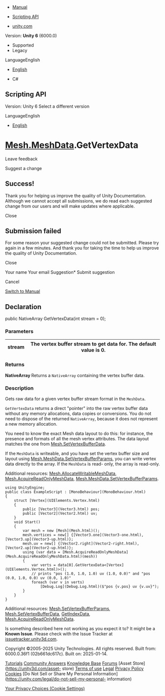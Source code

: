 [ ]()

  * [Manual](../Manual/index.html)
  * [Scripting API](../ScriptReference/index.html)

  * [unity.com](https://unity.com/)

Version: **Unity 6** (6000.0)

  * Supported
  * Legacy

LanguageEnglish

  * [English]()

  * C#

[ ](https://docs.unity3d.com)

## Scripting API

Version: Unity 6 Select a different version

LanguageEnglish

  * [English]()

#  [Mesh.MeshData](Mesh.MeshData.html).GetVertexData

Leave feedback

Suggest a change

## Success!

Thank you for helping us improve the quality of Unity Documentation. Although
we cannot accept all submissions, we do read each suggested change from our
users and will make updates where applicable.

Close

## Submission failed

For some reason your suggested change could not be submitted. Please <a>try
again</a> in a few minutes. And thank you for taking the time to help us
improve the quality of Unity Documentation.

Close

Your name Your email Suggestion* Submit suggestion

Cancel

[Switch to Manual](../Manual/class-Mesh.html "Go to Mesh Component in the
Manual")

## Declaration

public NativeArray<T> GetVertexData(int stream = 0);

### Parameters

stream | The vertex buffer stream to get data for. The default value is 0.  
---|---  
  
### Returns

**NativeArray <T>** Returns a `NativeArray` containing the vertex buffer data.

### Description

Gets raw data for a given vertex buffer stream format in the `MeshData`.

`GetVertexData` returns a direct "pointer" into the raw vertex buffer data
without any memory allocations, data copies or conversions. You do not need to
dispose of the returned `NativeArray`, because it does not represent a new
memory allocation.  
  
You need to know the exact Mesh data layout to do this: for instance, the
presence and formats of all the mesh vertex attributes. The data layout
matches the one from
[Mesh.SetVertexBufferData](Mesh.SetVertexBufferData.html).  
  
If the `MeshData` is writeable, and you have set the vertex buffer size and
layout using
[Mesh.MeshData.SetVertexBufferParams](Mesh.MeshData.SetVertexBufferParams.html),
you can write vertex data directly to the array. If the `MeshData` is read-
only, the array is read-only.  
  
Additional resources:
[Mesh.AllocateWritableMeshData](Mesh.AllocateWritableMeshData.html),
[Mesh.AcquireReadOnlyMeshData](Mesh.AcquireReadOnlyMeshData.html),
[Mesh.MeshData.SetVertexBufferParams](Mesh.MeshData.SetVertexBufferParams.html).

    
    
    using UnityEngine;
    public class ExampleScript : [MonoBehaviour](MonoBehaviour.html)
    {
        struct [Vertex](UIElements.Vertex.html)
        {
            public [Vector3](Vector3.html) pos;
            public [Vector2](Vector2.html) uv;
        }
        void Start()
        {
            var mesh = new [Mesh](Mesh.html)();
            mesh.vertices = new[] {[Vector3.one](Vector3-one.html), [Vector3.up](Vector3-up.html)};
            mesh.uv = new[] {[Vector2.right](Vector2-right.html), [Vector2.up](Vector2-up.html)};
            using (var data = [Mesh.AcquireReadOnlyMeshData](Mesh.AcquireReadOnlyMeshData.html)(mesh))
            {
                var verts = data[0].GetVertexData<[Vertex](UIElements.Vertex.html)>();
                // prints "pos (1.0, 1.0, 1.0) uv (1.0, 0.0)" and "pos (0.0, 1.0, 0.0) uv (0.0, 1.0)"
                foreach (var v in verts)
                    [Debug.Log](Debug.Log.html)($"pos {v.pos} uv {v.uv}");
            }
        }
    }
    

Additional resources:
[Mesh.SetVertexBufferParams](Mesh.SetVertexBufferParams.html),
[Mesh.SetVertexBufferData](Mesh.SetVertexBufferData.html),
[GetIndexData](Mesh.MeshData.GetIndexData.html),
[Mesh.AcquireReadOnlyMeshData](Mesh.AcquireReadOnlyMeshData.html).

Is something described here not working as you expect it to? It might be a
**Known Issue**. Please check with the Issue Tracker at
[issuetracker.unity3d.com](https://issuetracker.unity3d.com).

Copyright ©2005-2025 Unity Technologies. All rights reserved. Built from:
6000.0.36f1 (02b661dc617c). Built on: 2025-01-14.

[Tutorials](https://unity3d.com/learn) [Community
Answers](https://answers.unity3d.com) [Knowledge
Base](https://support.unity3d.com/hc/en-us)
[Forums](https://forum.unity3d.com) [Asset Store](https://unity3d.com/asset-
store) [Terms of use](https://docs.unity3d.com/Manual/TermsOfUse.html)
[Legal](https://unity.com/legal) [Privacy
Policy](https://unity.com/legal/privacy-policy)
[Cookies](https://unity.com/legal/cookie-policy) [Do Not Sell or Share My
Personal Information](https://unity.com/legal/do-not-sell-my-personal-
information)

[Your Privacy Choices (Cookie Settings)](javascript:void\(0\);)

